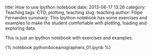 title: How to use Ipython notebook
date:  2013-06-17 13:28
category: Teaching
tags: CTD, plotting, teaching
slug: teaching
author: Filipe Fernandes
summary:  This Ipython notebook has some exercises and examples to make
the student comfortable with plotting, loading and exploring data.

This is just an Ipython notebook with exercises and examples.

{% notebook python4oceanographers_01.ipynb %}
